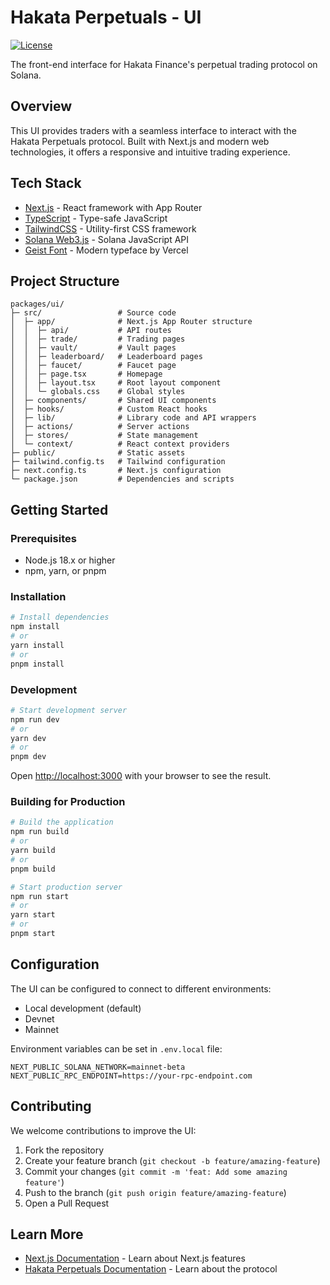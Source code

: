 # Hakata Perpetuals - UI

[![License](https://img.shields.io/badge/License-Apache%202.0-blue.svg)](../../LICENSE)

The front-end interface for Hakata Finance's perpetual trading protocol on Solana.

## Overview

This UI provides traders with a seamless interface to interact with the Hakata Perpetuals protocol. Built with Next.js and modern web technologies, it offers a responsive and intuitive trading experience.

## Tech Stack

- [Next.js](https://nextjs.org/) - React framework with App Router
- [TypeScript](https://www.typescriptlang.org/) - Type-safe JavaScript
- [TailwindCSS](https://tailwindcss.com/) - Utility-first CSS framework
- [Solana Web3.js](https://github.com/solana-labs/solana-web3.js) - Solana JavaScript API
- [Geist Font](https://vercel.com/font) - Modern typeface by Vercel

## Project Structure

```text
packages/ui/
├─ src/                 # Source code
│  ├─ app/              # Next.js App Router structure
│  │  ├─ api/           # API routes
│  │  ├─ trade/         # Trading pages
│  │  ├─ vault/         # Vault pages
│  │  ├─ leaderboard/   # Leaderboard pages
│  │  ├─ faucet/        # Faucet page
│  │  ├─ page.tsx       # Homepage
│  │  ├─ layout.tsx     # Root layout component
│  │  └─ globals.css    # Global styles
│  ├─ components/       # Shared UI components
│  ├─ hooks/            # Custom React hooks
│  ├─ lib/              # Library code and API wrappers
│  ├─ actions/          # Server actions
│  ├─ stores/           # State management
│  └─ context/          # React context providers
├─ public/              # Static assets
├─ tailwind.config.ts   # Tailwind configuration
├─ next.config.ts       # Next.js configuration
└─ package.json         # Dependencies and scripts
```

## Getting Started

### Prerequisites

- Node.js 18.x or higher
- npm, yarn, or pnpm

### Installation

```bash
# Install dependencies
npm install
# or
yarn install
# or
pnpm install
```

### Development

```bash
# Start development server
npm run dev
# or
yarn dev
# or
pnpm dev
```

Open [http://localhost:3000](http://localhost:3000) with your browser to see the result.

### Building for Production

```bash
# Build the application
npm run build
# or
yarn build
# or
pnpm build

# Start production server
npm run start
# or
yarn start
# or
pnpm start
```

## Configuration

The UI can be configured to connect to different environments:

- Local development (default)
- Devnet
- Mainnet

Environment variables can be set in `.env.local` file:

```text
NEXT_PUBLIC_SOLANA_NETWORK=mainnet-beta
NEXT_PUBLIC_RPC_ENDPOINT=https://your-rpc-endpoint.com
```

## Contributing

We welcome contributions to improve the UI:

1. Fork the repository
2. Create your feature branch (`git checkout -b feature/amazing-feature`)
3. Commit your changes (`git commit -m 'feat: Add some amazing feature'`)
4. Push to the branch (`git push origin feature/amazing-feature`)
5. Open a Pull Request

## Learn More

- [Next.js Documentation](https://nextjs.org/docs) - Learn about Next.js features
- [Hakata Perpetuals Documentation](https://docs.hakata.fi) - Learn about the protocol
